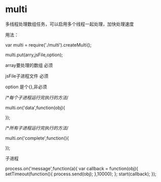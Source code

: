 multi
=====

多线程处理数组任务，可以启用多个线程一起处理，加快处理速度


用法：

var multi = require('./multi').createMulti();

multi.put(arry,jsFile,option);


array要处理的数组 必须

jsFile子进程文件 必须

option 是个{},非必须

/**每个子进程运行完执行的方法*/

multi.on('data',function(obj){

});

/**所有子进程运行完执行的方法*/

multi.on('complete',function(){

});

子进程

process.on('message',function(a){
  var callback = function(obj){
     setTimeout(function(){
        process.send(obj);
      },10000);
   }; 
   start(callback);
});

